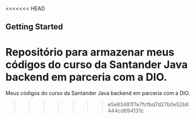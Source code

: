 <<<<<<< HEAD
## Getting Started
Repositório para armazenar meus códigos do curso da Santander Java backend em parceria com a DIO.
=======
Meus códigos do curso da Santander Java backend em parceria com a DIO.
>>>>>>> e5e83481f7e7fcfbd7d27b0e52b6444cd694131c
